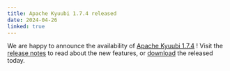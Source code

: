 ```yaml
---
title: Apache Kyuubi 1.7.4 released
date: 2024-04-26
linked: true
---
```

<!---
  Licensed under the Apache License, Version 2.0 (the "License");
  you may not use this file except in compliance with the License.
  You may obtain a copy of the License at

   http://www.apache.org/licenses/LICENSE-2.0

  Unless required by applicable law or agreed to in writing, software
  distributed under the License is distributed on an "AS IS" BASIS,
  WITHOUT WARRANTIES OR CONDITIONS OF ANY KIND, either express or implied.
  See the License for the specific language governing permissions and
  limitations under the License. See accompanying LICENSE file.
-->

We are happy to announce the availability of [Apache Kyuubi 1.7.4](/release/1.7.4.html) ! Visit the [release notes](/release/1.7.4.html) to read about the new features, or [download](/releases.html) the released today.
